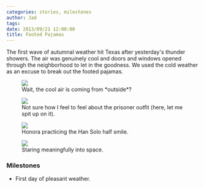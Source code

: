 ```yaml
---
categories: stories, milestones
author: Jad
tags: 
date: 2013/09/21 12:00:00
title: Footed Pajamas
---
```


The first wave of autumnal weather hit Texas after yesterday's thunder showers.  The air was genuinely cool and doors and windows opened through the neighborhood to let in the goodness.  We used the cold weather as an excuse to break out the footed pajamas.


<figure>
<img src="/img/2013/09/21/img_3573_medium.jpg" />
<figcaption>Wait, the cool air is coming from *outside*?</figcaption>
</figure>

<figure>
<img src="/img/2013/09/21/img_3577_medium.jpg" />
<figcaption>Not sure how I feel to feel about the prisoner outfit (here, let me spit up on it).</figcaption>
</figure>


<figure>
<img src="/img/2013/09/21/img_3546_medium.jpg" />
<figcaption>Honora practicing the Han Solo half smile.</figcaption>
</figure>

<figure>
<img src="/img/2013/09/21/img_3554_medium.jpg" />
<figcaption>Staring meaningfully into space.</figcaption>
</figure>

### Milestones
* First day of pleasant weather.
